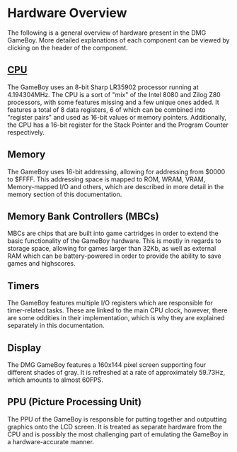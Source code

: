 # Hardware Overview

The following is a general overview of hardware present in the DMG GameBoy. More detailed explanations of each component can be viewed by clicking on the header of the component.

## [CPU](../cpu)

The GameBoy uses an 8-bit Sharp LR35902 processor running at 4.194304MHz. The CPU is a sort of "mix" of the Intel 8080 and Zilog Z80 processors, with some features missing and a few unique ones added. It features a total of 8 data registers, 6 of which can be combined into "register pairs" and used as 16-bit values or memory pointers. Additionally, the CPU has a 16-bit register for the Stack Pointer and the Program Counter respectively.

## Memory

The GameBoy uses 16-bit addressing, allowing for addressing from $0000 to $FFFF. This addressing space is mapped to ROM, WRAM, VRAM, Memory-mapped I/O and others, which are described in more detail in the memory section of this documentation.

## Memory Bank Controllers (MBCs)

MBCs are chips that are built into game cartridges in order to extend the basic functionality of the GameBoy hardware. This is mostly in regards to storage space, allowing for games larger than 32Kb, as well as external RAM which can be battery-powered in order to provide the ability to save games and highscores.

## Timers

The GameBoy features multiple I/O registers which are responsible for timer-related tasks. These are linked to the main CPU clock, however, there are some oddities in their implementation, which is why they are explained separately in this documentation.

## Display

The DMG GameBoy features a 160x144 pixel screen supporting four different shades of gray. It is refreshed at a rate of approximately 59.73Hz, which amounts to almost 60FPS.

## PPU (Picture Processing Unit)

The PPU of the GameBoy is responsible for putting together and outputting graphics onto the LCD screen. It is treated as separate hardware from the CPU and is possibly the most challenging part of emulating the GameBoy in a hardware-accurate manner.
